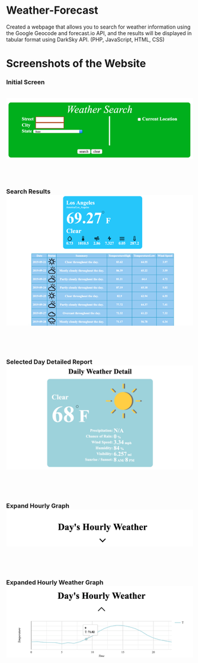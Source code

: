 # Weather-Forecast
Created a webpage that allows you to search for weather information using the Google Geocode and forecast.io API, and the results will be displayed in tabular format using DarkSky API.
(PHP, JavaScript, HTML, CSS)

<h1>Screenshots of the Website</h1>

<p align="center"><b>
  <h3>Initial Screen</h3><br>
<img src="https://github.com/agjay96/Weather-Forecast/blob/master/images/initial%20page.png"><br><br><br><br>
<h3>Search Results<br>
<img src="https://github.com/agjay96/Weather-Forecast/blob/master/images/Search%20Results.png"><br><br><br><br>
<h3>Selected Day Detailed Report<br>
<img src="https://github.com/agjay96/Weather-Forecast/blob/master/images/Selected%20Day%20Details.png"><br><br><br><br>
<h3>Expand Hourly Graph<br>
<img src="https://github.com/agjay96/Weather-Forecast/blob/master/images/Expand%20Graph.png"><br><br><br><br>
<h3>Expanded Hourly Weather Graph<br>
<img src="https://github.com/agjay96/Weather-Forecast/blob/master/images/Hourly%20Weather%20Graph.png"><br><br><br><br>
  </b></p>
